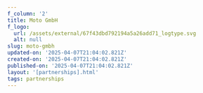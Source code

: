 ```yaml
---
f_column: '2'
title: Moto GmbH
f_logo:
  url: /assets/external/67f43dbd792194a5a26add71_logtype.svg
  alt: null
slug: moto-gmbh
updated-on: '2025-04-07T21:04:02.821Z'
created-on: '2025-04-07T21:04:02.821Z'
published-on: '2025-04-07T21:04:02.821Z'
layout: '[partnerships].html'
tags: partnerships
---
```



